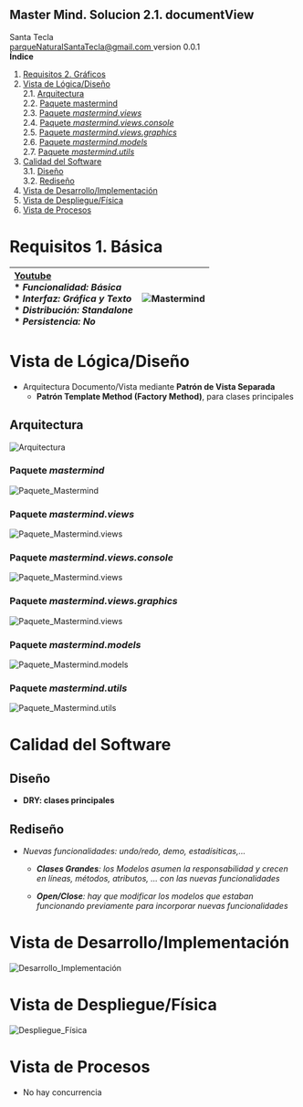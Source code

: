 ## Master Mind. Solucion 2.1. documentView
Santa Tecla  
[parqueNaturalSantaTecla@gmail.com ](mailto:parqueNaturalSantaTecla@gmail.com )
version 0.0.1  
**Índice** 
1. [Requisitos 2. Gráficos](#requisitos-1-básica)  
2. [Vista de Lógica/Diseño](#vista-de-lógicadiseño)  
2.1. [Arquitectura](#arquitectura)  
2.2. [Paquete mastermind](#paquete-mastermind)  
2.3. [Paquete *mastermind.views*](#paquete-mastermindviews)  
2.4. [Paquete *mastermind.views.console*](#paquete-mastermindviewsconsole)  
2.5. [Paquete *mastermind.views.graphics*](#paquete-mastermindviewsgraphics)  
2.6. [Paquete *mastermind.models*](#paquete-mastermindmodels)  
2.7. [Paquete *mastermind.utils*](#paquete-mastermindutils)  
3. [Calidad del Software](#calidad-del-software)  
3.1. [Diseño](#diseño)  
3.2. [Rediseño](#rediseño)  
4. [Vista de Desarrollo/Implementación](#vista-de-desarrolloimplementación)
5. [Vista de Despliegue/Física](#vista-de-desplieguefísica)
6. [Vista de Procesos](#vista-de-procesos)

# Requisitos 1. Básica

| [Youtube](https://www.youtube.com/watch?v=2-hTeg2M6GQ) <br/> * _Funcionalidad: **Básica**_ <br/> * _Interfaz: **Gráfica** y **Texto**_ <br/> * _Distribución: **Standalone**_ <br/> * _Persistencia: **No**_  | ![Mastermind](docs/images/mastermind.jpg) |  
| :------- | :------: |

# Vista de Lógica/Diseño
  - Arquitectura Documento/Vista mediante **Patrón de Vista Separada**
    * **Patrón Template Method (Factory Method)**, para clases principales

## Arquitectura

![Arquitectura](./docs/diagrams/out/arquitectura/arquitectura.svg)

### Paquete *mastermind*

![Paquete_Mastermind](./docs/diagrams/out/paquetes/mastermind.svg)

### Paquete *mastermind.views*

![Paquete_Mastermind.views](./docs/diagrams/out/paquetes/mastermind.views.svg)

### Paquete *mastermind.views.console*

![Paquete_Mastermind.views](./docs/diagrams/out/paquetes/mastermind.view.console.svg)

### Paquete *mastermind.views.graphics*

![Paquete_Mastermind.views](./docs/diagrams/out/paquetes/mastermind.view.Graphics.svg)

### Paquete *mastermind.models*

![Paquete_Mastermind.models](./docs/diagrams/out/paquetes/mastermind.models.svg)

### Paquete *mastermind.utils*

![Paquete_Mastermind.utils](./docs/diagrams/out/paquetes/usantatecla.mastermind.utils.svg)

# Calidad del Software

## Diseño

  - **DRY: clases principales**

## Rediseño

  - *Nuevas funcionalidades: undo/redo, demo, estadísiticas,…​*
    
      - ***Clases Grandes**: los Modelos asumen la responsabilidad y
        crecen en líneas, métodos, atributos, …​ con las nuevas
        funcionalidades*
    
      - ***Open/Close**: hay que modificar los modelos que estaban
        funcionando previamente para incorporar nuevas funcionalidades*

# Vista de Desarrollo/Implementación

![Desarrollo_Implementación](./docs/diagrams/out/vistas/desarrollo_implementacion.svg)

# Vista de Despliegue/Física

![Despliegue_Física](./docs/diagrams/out/vistas/despliegue_fisica.svg)

# Vista de Procesos
  - No hay concurrencia
